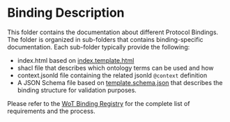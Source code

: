 # Binding Description

This folder contains the documentation about different Protocol Bindings. The folder is organized in sub-folders that contains
binding-specific documentation. Each sub-folder typically provide the following:

- index.html based on [index.template.html](/index.template.html)
- shacl file that describes which ontology terms can be used and how
- context.jsonld file containing the related jsonld `@context` definition
- A JSON Schema file based on [template.schema.json](/template.schema.json) that describes the binding structure for validation purposes.

Please refer to the [WoT Binding Registry](https://w3c.github.io/wot-binding-registry/) for the complete list of requirements and the process.
